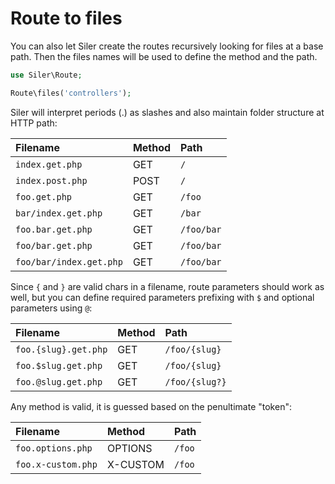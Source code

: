 # Route to files

You can also let Siler create the routes recursively looking for files at a base path. Then the files names will be used to define the method and the path.

```php
use Siler\Route;

Route\files('controllers');
```

Siler will interpret periods \(.\) as slashes and also maintain folder structure at HTTP path:

| Filename | Method | Path |
| :--- | :--- | :--- |
| `index.get.php` | GET | `/` |
| `index.post.php` | POST | `/` |
| `foo.get.php` | GET | `/foo` |
| `bar/index.get.php` | GET | `/bar` |
| `foo.bar.get.php` | GET | `/foo/bar` |
| `foo/bar.get.php` | GET | `/foo/bar` |
| `foo/bar/index.get.php` | GET | `/foo/bar` |

Since `{` and `}` are valid chars in a filename, route parameters should work as well, but you can define required parameters prefixing with `$` and optional parameters using `@`:

| Filename | Method | Path |
| :--- | :--- | :--- |
| `foo.{slug}.get.php` | GET | `/foo/{slug}` |
| `foo.$slug.get.php` | GET | `/foo/{slug}` |
| `foo.@slug.get.php` | GET | `/foo/{slug?}` |

Any method is valid, it is guessed based on the penultimate "token":

| Filename | Method | Path |
| :--- | :--- | :--- |
| `foo.options.php` | OPTIONS | `/foo` |
| `foo.x-custom.php` | X-CUSTOM | `/foo` |
